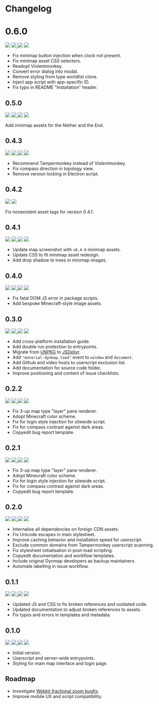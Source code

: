 # Changelog

# 0.6.0

<a href="https://dev.bukkit.org/projects/dynmap" target="_blank"><img src="https://img.shields.io/static/v1.svg?style=flat-square&label=Compatibility&message=>=v3.0&logo=curseforge&logoColor=ffffff&labelColor=212121&color=0093ed" /></a> <a href="https://github.com/SNDST00M/material-dynmap/tree/v0.6.0/"><img src="https://img.shields.io/static/v1.svg?style=flat-square&label=Release%20Date&message=2021-08-16&logo=googlecalendar&logoColor=ffffff&labelColor=212121&color=0093ed" /> <a href="https://github.com/SNDST00M/material-dynmap/projects/11/"><img src="https://img.shields.io/static/v1.svg?style=flat-square&label=Project%20Board&message=v0.6.0&logo=trello&logoColor=ffffff&labelColor=212121&color=0093ed" /></a> <a href="https://github.com/SNDST00M/material-dynmap/milestone/10/"><img src="https://img.shields.io/static/v1.svg?style=flat-square&label=Milestone&message=v0.6.0&logo=github&logoColor=ffffff&labelColor=212121&color=0093ed" /></a>

- Fix minimap button injection when clock not present.
- Fix minimap asset CSS selectors.
- Readopt Violentmonkey.
- Convert error dialog into modal.
- Remove styling from type worldlist clone.
- Inject app script with app-specific ID.
- Fix typo in README "Installation" header.

## 0.5.0

<a href="https://dev.bukkit.org/projects/dynmap" target="_blank"><img src="https://img.shields.io/static/v1.svg?style=flat-square&label=Compatibility&message=>=v3.0&logo=curseforge&logoColor=ffffff&labelColor=212121&color=0093ed" /></a> <a href="https://github.com/SNDST00M/material-dynmap/tree/v0.5.0/"><img src="https://img.shields.io/static/v1.svg?style=flat-square&label=Release%20Date&message=2021-08-12&logo=googlecalendar&logoColor=ffffff&labelColor=212121&color=0093ed" /> <a href="https://github.com/SNDST00M/material-dynmap/projects/10/"><img src="https://img.shields.io/static/v1.svg?style=flat-square&label=Project%20Board&message=v0.5.0&logo=trello&logoColor=ffffff&labelColor=212121&color=0093ed" /></a> <a href="https://github.com/SNDST00M/material-dynmap/milestone/10/"><img src="https://img.shields.io/static/v1.svg?style=flat-square&label=Milestone&message=v0.5.0&logo=github&logoColor=ffffff&labelColor=212121&color=0093ed" /></a>

Add minimap assets for the Nether and the End.

## 0.4.3

<a href="https://dev.bukkit.org/projects/dynmap" target="_blank"><img src="https://img.shields.io/static/v1.svg?style=flat-square&label=Compatibility&message=>=v3.0&logo=curseforge&logoColor=ffffff&labelColor=212121&color=0093ed" /></a> <a href="https://github.com/SNDST00M/material-dynmap/tree/v0.4.2/"><img src="https://img.shields.io/static/v1.svg?style=flat-square&label=Release%20Date&message=2021-08-09&logo=googlecalendar&logoColor=ffffff&labelColor=212121&color=0093ed" /> <a href="https://github.com/SNDST00M/material-dynmap/projects/9/"><img src="https://img.shields.io/static/v1.svg?style=flat-square&label=Project%20Board&message=v0.4.1&logo=trello&logoColor=ffffff&labelColor=212121&color=0093ed" /></a> <a href="https://github.com/SNDST00M/material-dynmap/milestone/9/"><img src="https://img.shields.io/static/v1.svg?style=flat-square&label=Milestone&message=v0.4.3&logo=github&logoColor=ffffff&labelColor=212121&color=0093ed" /></a>

- Recommend Tampermonkey instead of Violentmonkey.
- Fix compass direction in topology view.
- Remove version locking in Electron script.

## 0.4.2

<a href="https://dev.bukkit.org/projects/dynmap" target="_blank"><img src="https://img.shields.io/static/v1.svg?style=flat-square&label=Compatibility&message=>=v3.0&logo=curseforge&logoColor=ffffff&labelColor=212121&color=0093ed" /></a> <a href="https://github.com/SNDST00M/material-dynmap/tree/v0.4.2/"><img src="https://img.shields.io/static/v1.svg?style=flat-square&label=Release%20Date&message=2021-08-09&logo=googlecalendar&logoColor=ffffff&labelColor=212121&color=0093ed" /></a>

Fix nonexistent asset tags for version 0.4.1.

## 0.4.1

<a href="https://dev.bukkit.org/projects/dynmap" target="_blank"><img src="https://img.shields.io/static/v1.svg?style=flat-square&label=Compatibility&message=>=v3.0&logo=curseforge&logoColor=ffffff&labelColor=212121&color=f82b3b" /></a> <a href="https://github.com/SNDST00M/material-dynmap/tree/v0.4.1/"><img src="https://img.shields.io/static/v1.svg?style=flat-square&label=Release%20Date&message=2021-08-09&logo=googlecalendar&logoColor=ffffff&labelColor=212121&color=f82b3b" /> <a href="https://github.com/SNDST00M/material-dynmap/projects/8/"><img src="https://img.shields.io/static/v1.svg?style=flat-square&label=Project%20Board&message=v0.4.1&logo=trello&logoColor=ffffff&labelColor=212121&color=f82b3b" /></a> <a href="https://github.com/SNDST00M/material-dynmap/milestone/8/"><img src="https://img.shields.io/static/v1.svg?style=flat-square&label=Milestone&message=v0.4.1&logo=github&logoColor=ffffff&labelColor=212121&color=f82b3b" /></a>

- Update map screenshot with `v0.4.0` minimap assets.
- Update CSS to fit minimap asset redesign.
- Add drop shadow to trees in minimap images.

## 0.4.0

<a href="https://dev.bukkit.org/projects/dynmap" target="_blank"><img src="https://img.shields.io/static/v1.svg?style=flat-square&label=Compatibility&message=>=v3.0&logo=curseforge&logoColor=ffffff&labelColor=212121&color=0093ed" /></a> <a href="https://github.com/SNDST00M/material-dynmap/tree/v0.4.0/"><img src="https://img.shields.io/static/v1.svg?style=flat-square&label=Release%20Date&message=2021-08-09&logo=googlecalendar&logoColor=ffffff&labelColor=212121&color=0093ed" /> <a href="https://github.com/SNDST00M/material-dynmap/projects/7/"><img src="https://img.shields.io/static/v1.svg?style=flat-square&label=Project%20Board&message=v0.4.0&logo=trello&logoColor=ffffff&labelColor=212121&color=0093ed" /></a> <a href="https://github.com/SNDST00M/material-dynmap/milestone/7/"><img src="https://img.shields.io/static/v1.svg?style=flat-square&label=Milestone&message=v0.4.0&logo=github&logoColor=ffffff&labelColor=212121&color=0093ed" /></a>

- Fix fatal DOM JS error in package scripts.
- Add bespoke Minecraft-style image assets.

## 0.3.0

<a href="https://dev.bukkit.org/projects/dynmap" target="_blank"><img src="https://img.shields.io/static/v1.svg?style=flat-square&label=Compatibility&message=>=v3.0&logo=curseforge&logoColor=ffffff&labelColor=212121&color=0093ed" /></a> <a href="https://github.com/SNDST00M/material-dynmap/tree/v0.3.0/"><img src="https://img.shields.io/static/v1.svg?style=flat-square&label=Release%20Date&message=2021-08-08&logo=googlecalendar&logoColor=ffffff&labelColor=212121&color=0093ed" /> <a href="https://github.com/SNDST00M/material-dynmap/projects/6/"><img src="https://img.shields.io/static/v1.svg?style=flat-square&label=Project%20Board&message=v0.3.0&logo=trello&logoColor=ffffff&labelColor=212121&color=0093ed" /></a> <a href="https://github.com/SNDST00M/material-dynmap/milestone/6"><img src="https://img.shields.io/static/v1.svg?style=flat-square&label=Milestone&message=v0.3.0&logo=github&logoColor=ffffff&labelColor=212121&color=0093ed" /></a>

- Add cross-platform installation guide.
- Add double run protection to entrypoints.
- Migrate from [UNPKG] to [JSDelivr].
- Add `"material-dynmap.load"` event to `window` and `document`.
- Add Github and video hosts to userscript exclusion list.
- Add documentation for source code folder.
- Improve positioning and content of issue checklists.

## 0.2.2

<a href="https://dev.bukkit.org/projects/dynmap" target="_blank"><img src="https://img.shields.io/static/v1.svg?style=flat-square&label=Compatibility&message=>=v3.0&logo=curseforge&logoColor=ffffff&labelColor=212121&color=0093ed" /></a> <a href="https://github.com/SNDST00M/material-dynmap/tree/v0.2.2/"><img src="https://img.shields.io/static/v1.svg?style=flat-square&label=Release%20Date&message=2021-08-06&logo=googlecalendar&logoColor=ffffff&labelColor=212121&color=0093ed" /> <a href="https://github.com/SNDST00M/material-dynmap/projects/5/"><img src="https://img.shields.io/static/v1.svg?style=flat-square&label=Project%20Board&message=v0.2.2&logo=trello&logoColor=ffffff&labelColor=212121&color=0093ed" /></a> <a href="https://github.com/SNDST00M/material-dynmap/milestone/5"><img src="https://img.shields.io/static/v1.svg?style=flat-square&label=Milestone&message=v0.2.2&logo=github&logoColor=ffffff&labelColor=212121&color=0093ed" /></a>

- Fix 3-up map type "layer" pane renderer.
- Adopt Minecraft color scheme.
- Fix for login style injection for sitewide script.
- Fix for compass contrast against dark areas.
- Copyedit bug report template.

## 0.2.1

<a href="https://dev.bukkit.org/projects/dynmap" target="_blank"><img src="https://img.shields.io/static/v1.svg?style=flat-square&label=Compatibility&message=>=v3.0&logo=curseforge&logoColor=ffffff&labelColor=212121&color=0093ed" /></a> <a href="https://github.com/SNDST00M/material-dynmap/tree/v0.2.1/"><img src="https://img.shields.io/static/v1.svg?style=flat-square&label=Release%20Date&message=2021-08-06&logo=googlecalendar&logoColor=ffffff&labelColor=212121&color=0093ed" /> <a href="https://github.com/SNDST00M/material-dynmap/projects/4/"><img src="https://img.shields.io/static/v1.svg?style=flat-square&label=Project%20Board&message=v0.2.1&logo=trello&logoColor=ffffff&labelColor=212121&color=0093ed" /></a> <a href="https://github.com/SNDST00M/material-dynmap/milestone/4"><img src="https://img.shields.io/static/v1.svg?style=flat-square&label=Milestone&message=v0.2.1&logo=github&logoColor=ffffff&labelColor=212121&color=0093ed" /></a>

- Fix 3-up map type "layer" pane renderer.
- Adopt Minecraft color scheme.
- Fix for login style injection for sitewide script.
- Fix for compass contrast against dark areas.
- Copyedit bug report template.

## 0.2.0

<a href="https://dev.bukkit.org/projects/dynmap" target="_blank"><img src="https://img.shields.io/static/v1.svg?style=flat-square&label=Compatibility&message=>=v3.0&logo=curseforge&logoColor=ffffff&labelColor=212121&color=0093ed" /></a> <a href="https://github.com/SNDST00M/material-dynmap/tree/v0.2.0/"><img src="https://img.shields.io/static/v1.svg?style=flat-square&label=Release%20Date&message=2021-08-05&logo=googlecalendar&logoColor=ffffff&labelColor=212121&color=0093ed" /> <a href="https://github.com/SNDST00M/material-dynmap/projects/3/"><img src="https://img.shields.io/static/v1.svg?style=flat-square&label=Project%20Board&message=v0.2.0&logo=trello&logoColor=ffffff&labelColor=212121&color=0093ed" /></a> <a href="https://github.com/SNDST00M/material-dynmap/milestone/3"><img src="https://img.shields.io/static/v1.svg?style=flat-square&label=Milestone&message=v0.2.0&logo=github&logoColor=ffffff&labelColor=212121&color=0093ed" /></a>

- Internalise all dependencies on foreign CDN assets.
- Fix Unicode escapes in main stylesheet.
- Improve caching behavior and installation speed for userscript.
- Exclude common domains from Tampermonkey userscript scanning.
- Fix stylesheet initialisation in post-load scripting.
- Copyedit documentation and workflow templates.
- Include original Dynmap developers as backup maintainers.
- Automate labelling in issue workflow.

## 0.1.1

<a href="https://dev.bukkit.org/projects/dynmap" target="_blank"><img src="https://img.shields.io/static/v1.svg?style=flat-square&label=Compatibility&message=>=v3.0&logo=curseforge&logoColor=ffffff&labelColor=212121&color=0093ed" /></a> <a href="https://github.com/SNDST00M/material-dynmap/tree/v0.1.1/"><img src="https://img.shields.io/static/v1.svg?style=flat-square&label=Release%20Date&message=2021-08-05&logo=googlecalendar&logoColor=ffffff&labelColor=212121&color=0093ed" /> <a href="https://github.com/SNDST00M/material-dynmap/projects/2/"><img src="https://img.shields.io/static/v1.svg?style=flat-square&label=Project%20Board&message=v0.1.1&logo=trello&logoColor=ffffff&labelColor=212121&color=0093ed" /></a> <a href="https://github.com/SNDST00M/material-dynmap/milestone/2"><img src="https://img.shields.io/static/v1.svg?style=flat-square&label=Milestone&message=v0.1.1&logo=github&logoColor=ffffff&labelColor=212121&color=0093ed" /></a>

- Updated JS and CSS to fix broken references and outdated code.
- Updated documentation to adjust broken references to assets.
- Fix typos and errors in templates and metadata.

## 0.1.0

<a href="https://dev.bukkit.org/projects/dynmap" target="_blank"><img src="https://img.shields.io/static/v1.svg?style=flat-square&label=Compatibility&message=>=v3.0&logo=curseforge&logoColor=ffffff&labelColor=212121&color=0093ed" /></a> <a href="https://github.com/SNDST00M/material-dynmap/tree/v0.1.0/"><img src="https://img.shields.io/static/v1.svg?style=flat-square&label=Release%20Date&message=2021-08-05&logo=googlecalendar&logoColor=ffffff&labelColor=212121&color=0093ed" /> <a href="https://github.com/SNDST00M/material-dynmap/projects/1/"><img src="https://img.shields.io/static/v1.svg?style=flat-square&label=Project%20Board&message=v0.1.0&logo=trello&logoColor=ffffff&labelColor=212121&color=0093ed" /></a> <a href="https://github.com/SNDST00M/material-dynmap/milestone/1"><img src="https://img.shields.io/static/v1.svg?style=flat-square&label=Milestone&message=v0.1.0&logo=github&logoColor=ffffff&labelColor=212121&color=0093ed" /></a>

- Initial version.
- Userscript and server-wide entrypoints.
- Styling for main map interface and login page.

## Roadmap

- Investigate [Webkit fractional zoom bugfix][leaflet-issue-3575].
- Improve mobile UX and script compatibility.

<!-- 0.3.0 -->
[unpkg]: https://unpkg.com
[jsdelivr]: https://www.jsdelivr.com
<!-- Roadmap -->
[leaflet-issue-3575]: https://github.com/Leaflet/Leaflet/issues/3575
[nativefier]: https://github.com/nativefier/nativefier
